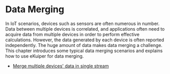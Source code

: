 # Data Merging

In IoT scenarios, devices such as sensors are often numerous in number. Data between multiple devices is correlated, and applications often need to acquire data from multiple devices in order to perform effective calculations. However, the data generated by each device is often reported independently. The huge amount of data makes data merging a challenge. This chapter introduces some typical data merging scenarios and explains how to use eKuiper for data merging.

- [Merge multiple devices' data in single stream](./merge_single_stream.md)
